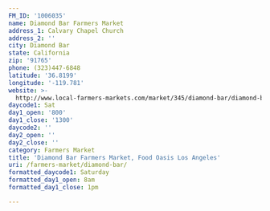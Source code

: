 ```yaml
---
FM_ID: '1006035'
name: Diamond Bar Farmers Market
address_1: Calvary Chapel Church
address_2: ''
city: Diamond Bar
state: California
zip: '91765'
phone: (323)447-6848
latitude: '36.8199'
longitude: '-119.781'
website: >-
  http://www.local-farmers-markets.com/market/345/diamond-bar/diamond-bar-farmers-market
daycode1: Sat
day1_open: '800'
day1_close: '1300'
daycode2: ''
day2_open: ''
day2_close: ''
category: Farmers Market
title: 'Diamond Bar Farmers Market, Food Oasis Los Angeles'
uri: /farmers-market/diamond-bar/
formatted_daycode1: Saturday
formatted_day1_open: 8am
formatted_day1_close: 1pm

---
```

